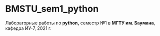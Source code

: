 # BMSTU_sem1_python
Лабораторные работы по __python,__ семестр №1 в __МГТУ им. Баумана__, кафедра ИУ-7, 2021 г.
